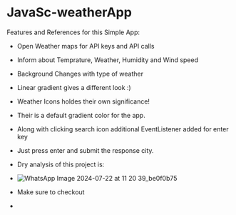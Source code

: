 # JavaSc-weatherApp

Features and References for this Simple App:

- Open Weather maps for API keys and API calls
- Inform about Temprature, Weather, Humidity and Wind speed
- Background Changes with type of weather 
- Linear gradient gives a different look :)
- Weather Icons holdes their own significance!
- Their is a default gradient color for the app.
- Along with clicking search icon additional EventListener added for enter key
- Just press enter and submit the response city.

- Dry analysis of this project is:

- ![WhatsApp Image 2024-07-22 at 11 20 39_be0f0b75](https://github.com/user-attachments/assets/43ccdaf7-aa48-44e6-8cd7-6362eb70945d)

- Make sure to checkout
- 


